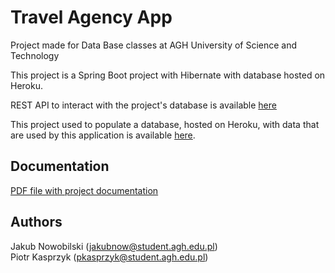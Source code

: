 # Travel Agency App
Project made for Data Base classes at AGH University of Science and Technology

This project is a Spring Boot project with Hibernate with database hosted on Heroku.

REST API to interact with the project's database is available [here](https://travel-agency-app-heroku.herokuapp.com/swagger-ui/index.html?url=/v3/api-docs#/)

This project used to populate a database, hosted on Heroku, with data that are used by this application is available [here](https://github.com/kaspiotr/TravelAgencyApp/tree/develop).

## Documentation

[PDF file with project documentation](https://github.com/kaspiotr/TravelAgencyApp/blob/develop/src/main/resources/static/Dokumentacja_projektu_Bazy_Danych_TravelAgencyApp_JNowobilski_PKasprzyk.pdf)

## Authors
Jakub Nowobilski (jakubnow@student.agh.edu.pl)  
Piotr Kasprzyk (pkasprzyk@student.agh.edu.pl)
